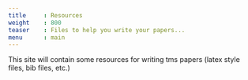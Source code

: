 ```yaml
---
title     : Resources
weight    : 800
teaser    : Files to help you write your papers...
menu      : main 
---
```


This site will contain some resources for writing tms papers (latex style files, bib files, etc.)
